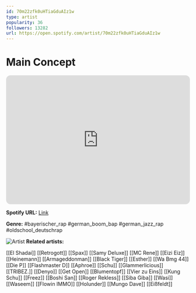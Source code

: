 ```yaml
---
id: 70m22zfk0uHTiaGduAIz1w
type: artist
popularity: 36
followers: 13282
url: https://open.spotify.com/artist/70m22zfk0uHTiaGduAIz1w
---
```

# Main Concept

<iframe style="border-radius:12px" src="https://open.spotify.com/embed/artist/70m22zfk0uHTiaGduAIz1w" width="100%" height="352" frameBorder="0" allowfullscreen="" allow="autoplay; clipboard-write; encrypted-media; fullscreen; picture-in-picture" loading="lazy"></iframe>

**Spotify URL:** [Link](https://open.spotify.com/artist/70m22zfk0uHTiaGduAIz1w)

**Genre:**  #bayerischer_rap #german_boom_bap #german_jazz_rap #oldschool_deutschrap

![Artist](https://i.scdn.co/image/ab6761610000e5eb293230f685ed7d554b6c2845)
**Related artists:**

[[El Shadai]]
[[Retrogott]]
[[Spax]]
[[Samy Deluxe]]
[[MC Rene]]
[[Eizi Eiz]]
[[Heinemann]]
[[Armageddonman]]
[[Black Tiger]]
[[Esther]]
[[Wa Bmg 44]]
[[Die P]]
[[Flashmaster D]]
[[Aphroe]]
[[Schu]]
[[Glammerlicious]]
[[TRIBEZ.]]
[[Denyo]]
[[Get Open]]
[[Blumentopf]]
[[Vier zu Eins]]
[[Kung Schu]]
[[Freez]]
[[Boshi San]]
[[Roger Rekless]]
[[Siba Giba]]
[[Wasi]]
[[Waseem]]
[[Flowin IMMO]]
[[Holunder]]
[[Mungo Dave]]
[[Eißfeldt]]
